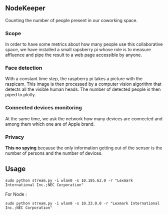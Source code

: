 ## NodeKeeper

Counting the number of people present in our coworking space.

### Scope

In order to have some metrics about how many people use this collaborative space, we have installed a small rapsberry pi whose role is to measure affluence and pipe the result to a web page accessible by anyone.

### Face detection

With a constant time step, the raspberry pi takes a picture with the raspicam. This image is then processed by a computer vision algorithm that detects all the visible human heads. The number of detected people is then piped to plotly.

### Connected devices monitoring

At the same time, we ask the network how many devices are connected and among them which one are of Apple brand.

### Privacy

**This no spying** because the only information getting out of the sensor is the number of persons and the number of devices. 

## Usage

```
sudo python stream.py -i wlan0 -s 10.185.62.0 -r "Lexmark International Inc.;NEC Corporation"
```
For Node :

```
sudo python stream.py -i wlan0 -s 10.33.0.0 -r "Lexmark International Inc.;NEC Corporation"
```

